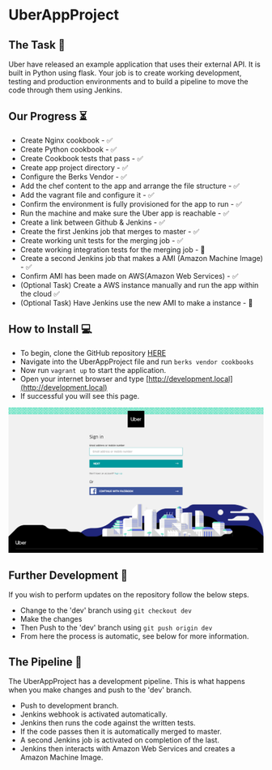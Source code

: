 # UberAppProject

## The Task :briefcase:
Uber have released an example application that uses their external API. It is built in Python using flask.
Your job is to create working development, testing and production environments and to build a pipeline to move the code through them using Jenkins.

## Our Progress :hourglass_flowing_sand:
- Create Nginx cookbook - :white_check_mark:
- Create Python cookbook - :white_check_mark:
- Create Cookbook tests that pass - :white_check_mark:
- Create app project directory - :white_check_mark:
- Configure the Berks Vendor - :white_check_mark:
- Add the chef content to the app and arrange the file structure - :white_check_mark:
- Add the vagrant file and configure it - :white_check_mark:
- Confirm the environment is fully provisioned for the app to run - :white_check_mark:
- Run the machine and make sure the Uber app is reachable - :white_check_mark:
- Create a link between Github & Jenkins - :white_check_mark:
- Create the first Jenkins job that merges to master - :white_check_mark:
- Create working unit tests for the merging job - :white_check_mark:
- Create working integration tests for the merging job - :red_circle:
- Create a second Jenkins job that makes a AMI (Amazon Machine Image) - :white_check_mark:
- Confirm AMI has been made on AWS(Amazon Web Services) - :white_check_mark:
- (Optional Task) Create a AWS instance manually and run the app within the cloud :white_check_mark:
- (Optional Task) Have Jenkins use the new AMI to make a instance - :red_circle:

## How to Install :computer:
- To begin, clone the GitHub repository [HERE](https://github.com/ARLeslie95/UberAppProject)
- Navigate into the UberAppProject file and run `berks vendor cookbooks`
- Now run `vagrant up` to start the application.
- Open your internet browser and type [http://development.local](http://development.local)
- If successful you will see this page.

![UberAppPage](./images/uber_app_page.png)

## Further Development :construction:
If you wish to perform updates on the repository follow the below steps.
- Change to the 'dev' branch using `git checkout dev`
- Make the changes
- Then Push to the 'dev' branch using `git push origin dev`
- From here the process is automatic, see below for more information.

## The Pipeline :twisted_rightwards_arrows:
The UberAppProject has a development pipeline.
This is what happens when you make changes and push to the 'dev' branch.
- Push to development branch.
- Jenkins webhook is activated automatically.
- Jenkins then runs the code against the written tests.
- If the code passes then it is automatically merged to master.
- A second Jenkins job is activated on completion of the last.
- Jenkins then interacts with Amazon Web Services and creates a Amazon Machine Image.
